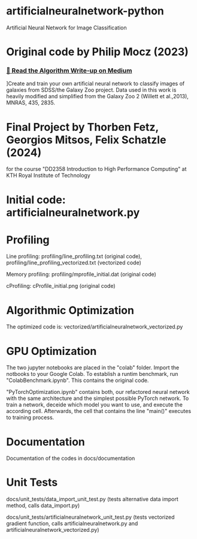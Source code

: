 # artificialneuralnetwork-python
Artificial Neural Network for Image Classification

# Original code by Philip Mocz (2023)

### [📝 Read the Algorithm Write-up on Medium](https://philip-mocz.medium.com/create-your-own-artificial-neural-network-for-multi-class-classification-with-python-7011946af722)

]Create and train your own artificial neural network to classify images of galaxies from SDSS/the Galaxy Zoo project.
Data used in this work is heavily modified and simplified from  the Galaxy Zoo 2 (Willett et al.,2013), MNRAS, 435, 2835.

# Final Project by Thorben Fetz, Georgios Mitsos, Felix Schatzle (2024) 

for the course "DD2358 Introduction to High Performance Computing" at KTH Royal Institute of Technology 

# Initial code: artificialneuralnetwork.py

# Profiling

Line profiling: profiling/line_profiling.txt (original code), profiling/line_profiling_vectorized.txt (vectorized code)

Memory profiling: profiling/mprofile_initial.dat (original code)

cProfiling: cProfile_initial.png (original code)
  
# Algorithmic Optimization

The optimized code is: vectorized/artificialneuralnetwork_vectorized.py

# GPU Optimization

The two jupyter notebooks are placed in the "colab" folder. Import the notbooks to your Google Colab. To establish a runtim benchmark, run "ColabBenchmark.ipynb". This contains the original code.

 "PyTorchOptimization.ipynb" contains both, our refactored neural network with the same architecture and the simplest possible PyTorch network. To train a network, deceide which model you want to use, and execute the according cell. Afterwards, the cell that contains the line "main()" executes to training process.

# Documentation

Documentation of the codes in docs/documentation

# Unit Tests

docs/unit_tests/data_import_unit_test.py (tests alternative data import method, calls data_import.py)

docs/unit_tests/artificialneuralnetwork_unit_test.py (tests vectorized gradient function, calls artificialneuralnetwork.py and artificialneuralnetwork_vectorized.py)


